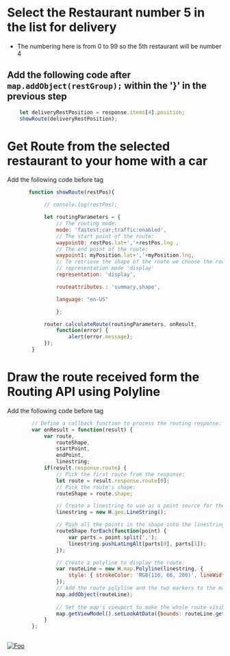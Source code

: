# Select the Restaurant number 5 in the list for delivery
- The numbering here is from 0 to 99 so the 5th restaurant will be number 4

## Add the following code after ```map.addObject(restGroup);``` within the '}' in the previous step

```javascript
    let deliveryRestPosition = response.items[4].position;
    showRoute(deliveryRestPosition);

```
# Get Route from the selected restaurant to your home with a car

Add the following code before </script> tag

```javascript
       function showRoute(restPos){

            // console.log(restPos);

            let routingParameters = {
                // The routing mode:
                mode: 'fastest;car;traffic:enabled',
                // The start point of the route:
                waypoint0: restPos.lat+','+restPos.lng ,
                // The end point of the route:
                waypoint1: myPosition.lat+','+myPosition.lng,
                // To retrieve the shape of the route we choose the route
                // representation mode 'display'
                representation: 'display',

                routeattributes : 'summary,shape',

                language: "en-US"

                };

            router.calculateRoute(routingParameters, onResult,
                function(error) {
                    alert(error.message);
            });    
        }

```
# Draw the route received form the Routing API using Polyline
Add the following code before </script> tag

```javascript
        // Define a callback function to process the routing response:
        var onResult = function(result) {
            var route,
                routeShape,
                startPoint,
                endPoint,
                linestring;
            if(result.response.route) {
                // Pick the first route from the response:
                let route = result.response.route[0];
                // Pick the route's shape:
                routeShape = route.shape;

                // Create a linestring to use as a point source for the route line
                linestring = new H.geo.LineString();

                // Push all the points in the shape into the linestring:
                routeShape.forEach(function(point) {
                    var parts = point.split(',');
                    linestring.pushLatLngAlt(parts[0], parts[1]);
                });

                // Create a polyline to display the route:
                var routeLine = new H.map.Polyline(linestring, {
                    style: { strokeColor: 'RGB(116, 66, 200)', lineWidth: 7 }
                });
                // Add the route polyline and the two markers to the map:
                map.addObject(routeLine);
                
                // Set the map's viewport to make the whole route visible:
                map.getViewModel().setLookAtData({bounds: routeLine.getBoundingBox()});
            }
        };
            
```
[![Foo](/img/s4.png)](/Step4.md) 
